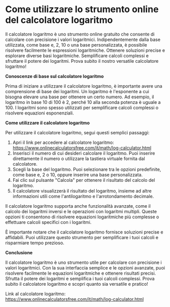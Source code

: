 Come utilizzare lo strumento online del calcolatore logaritmo
=============================================================

Il calcolatore logaritmo è uno strumento online gratuito che consente di calcolare con precisione i valori logaritmici. Indipendentemente dalla base utilizzata, come base e, 2, 10 o una base personalizzata, è possibile risolvere facilmente le espressioni logaritmiche. Ottenere soluzioni precise e esplorare diverse basi logaritmiche. Semplificare calcoli complessi e sfruttare il potere dei logaritmi. Prova subito il nostro versatile calcolatore logaritmo!

**Conoscenze di base sul calcolatore logaritmo**

Prima di iniziare a utilizzare il calcolatore logaritmo, è importante avere una comprensione di base dei logaritmi. Un logaritmo è l'esponente a cui bisogna elevare una base per ottenere un certo numero. Ad esempio, il logaritmo in base 10 di 100 è 2, perché 10 alla seconda potenza è uguale a 100. I logaritmi sono spesso utilizzati per semplificare calcoli complessi o risolvere equazioni esponenziali.

**Come utilizzare il calcolatore logaritmo**

Per utilizzare il calcolatore logaritmo, segui questi semplici passaggi:

1. Apri il link per accedere al calcolatore logaritmo: <https://www.onlinecalculatorsfree.com/it/math/log-calculator.html>
2. Inserisci il numero di cui desideri calcolare il logaritmo. Puoi inserire direttamente il numero o utilizzare la tastiera virtuale fornita dal calcolatore.
3. Scegli la base del logaritmo. Puoi selezionare tra le opzioni predefinite, come base e, 2 o 10, oppure inserire una base personalizzata.
4. Fai clic sul pulsante "Calcola" per ottenere il risultato del calcolo del logaritmo.
5. Il calcolatore visualizzerà il risultato del logaritmo, insieme ad altre informazioni utili come l'antilogaritmo e l'arrotondamento decimale.

Il calcolatore logaritmo supporta anche funzionalità avanzate, come il calcolo dei logaritmi inversi e le operazioni con logaritmi multipli. Queste opzioni ti consentono di risolvere equazioni logaritmiche più complesse o effettuare calcoli specifici con i logaritmi.

È importante notare che il calcolatore logaritmo fornisce soluzioni precise e affidabili. Puoi utilizzare questo strumento per semplificare i tuoi calcoli e risparmiare tempo prezioso.

**Conclusione**

Il calcolatore logaritmo è uno strumento utile per calcolare con precisione i valori logaritmici. Con la sua interfaccia semplice e le opzioni avanzate, puoi risolvere facilmente le equazioni logaritmiche e ottenere risultati precisi. Sfrutta il potere dei logaritmi e semplifica i tuoi calcoli complessi. Prova subito il calcolatore logaritmo e scopri quanto sia versatile e pratico!

Link al calcolatore logaritmo: <https://www.onlinecalculatorsfree.com/it/math/log-calculator.html>